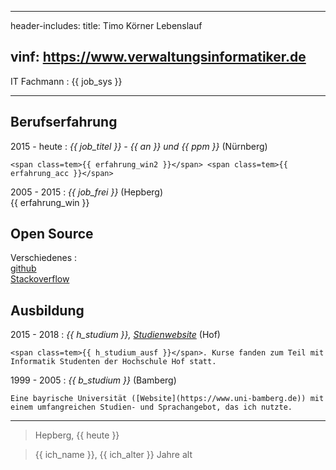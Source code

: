 
---
header-includes: <script> obj1 = "value"</script><script id= spr data-name="de" src="../js.js"></script> <link rel="stylesheet" href="../style.css">
title: Timo Körner Lebenslauf

vinf: https://www.verwaltungsinformatiker.de
---


IT Fachmann
:   <span class=tem>{{ job_sys }}</span>

---------------------------------

Berufserfahrung
--------------------

2015 - heute
:   *<span class=tem>{{ job_titel }}</span> - <span class=tem>{{ an }}</span> und <span class=tem>{{ ppm }}</span>*
    (Nürnberg)

    <span class=tem>{{ erfahrung_win2 }}</span> <span class=tem>{{ erfahrung_acc }}</span> 

2005 - 2015
:   *<span class=tem>{{ job_frei }}</span>*
    (Hepberg)  
     <span class=tem>{{ erfahrung_win }}</span>

Open Source
--------------------
Verschiedenes
:     
    [github](https://github.com/tik9)  
    [Stackoverflow](https://stackoverflow.com/users/1705829/timo)

Ausbildung
----------

2015 - 2018
:   *<span class=tem>{{ h_studium }}</span>, [Studienwebsite](https://www.verwaltungsinformatiker.de)*
    (Hof)

    <span class=tem>{{ h_studium_ausf }}</span>. Kurse fanden zum Teil mit Informatik Studenten der Hochschule Hof statt.

1999 - 2005
:   *<span class=tem>{{ b_studium }}</span>* (Bamberg)

    Eine bayrische Universität ([Website](https://www.uni-bamberg.de)) mit einem umfangreichen Studien- und Sprachangebot, das ich nutzte.

----

> Hepberg, <span class=tem>{{ heute }}</span>  
  
> <span class=tem>{{ ich_name }}</span>, <span class=tem>{{ ich_alter }}</span> Jahre alt
